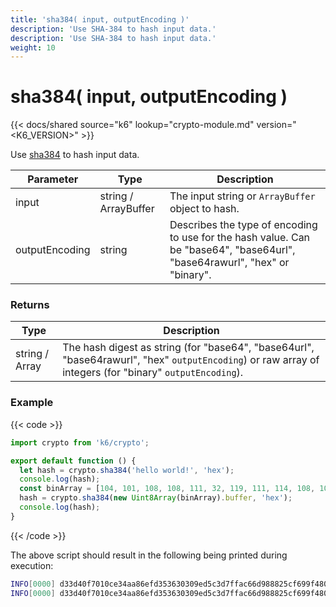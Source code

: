 ```yaml
---
title: 'sha384( input, outputEncoding )'
description: 'Use SHA-384 to hash input data.'
description: 'Use SHA-384 to hash input data.'
weight: 10
---
```


# sha384( input, outputEncoding )

{{< docs/shared source="k6" lookup="crypto-module.md" version="<K6_VERSION>" >}}

Use [sha384](https://golang.org/pkg/crypto/sha512/) to hash input data.

| Parameter      | Type                 | Description                                                                                                                |
| -------------- | -------------------- | -------------------------------------------------------------------------------------------------------------------------- |
| input          | string / ArrayBuffer | The input string or `ArrayBuffer` object to hash.                                                                          |
| outputEncoding | string               | Describes the type of encoding to use for the hash value. Can be "base64", "base64url", "base64rawurl", "hex" or "binary". |

### Returns

| Type           | Description                                                                                                                                             |
| -------------- | ------------------------------------------------------------------------------------------------------------------------------------------------------- |
| string / Array | The hash digest as string (for "base64", "base64url", "base64rawurl", "hex" `outputEncoding`) or raw array of integers (for "binary" `outputEncoding`). |

### Example

{{< code >}}

```javascript
import crypto from 'k6/crypto';

export default function () {
  let hash = crypto.sha384('hello world!', 'hex');
  console.log(hash);
  const binArray = [104, 101, 108, 108, 111, 32, 119, 111, 114, 108, 100, 33];
  hash = crypto.sha384(new Uint8Array(binArray).buffer, 'hex');
  console.log(hash);
}
```

{{< /code >}}

The above script should result in the following being printed during execution:

```bash
INFO[0000] d33d40f7010ce34aa86efd353630309ed5c3d7ffac66d988825cf699f4803ccdf3f033230612f0945332fb580d8af805
INFO[0000] d33d40f7010ce34aa86efd353630309ed5c3d7ffac66d988825cf699f4803ccdf3f033230612f0945332fb580d8af805
```
